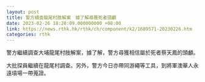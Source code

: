 ```yaml
---
layout: post
title: 警方續查龍尾村肢解案　據了解尋獲死者頭顱
date: 2023-02-26 18:28:09.000000000 +08:00
link: https://news.rthk.hk/rthk/ch/component/k2/1689571-20230226.htm
categories: rthk
---
```


警方繼續調查大埔龍尾村肢解案，據了解，警方尋獲相信屬於死者蔡天鳳的頭顱。

大批探員繼續在龍尾村調查。另外，警方今日亦帶同游繩等工具，到將軍澳華人永遠墳場一帶蒐證。
